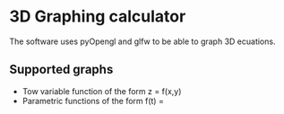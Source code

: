 <h1> 3D Graphing calculator </h1>

The software uses pyOpengl and glfw to be able to graph 3D ecuations.

<h2> Supported graphs </h2>
<ul>
  <li> Tow variable function of the form z = f(x,y) </li>
  <li> Parametric functions of the form f(t) = <g(t), h(t), p(t)> </li>
</ul>
